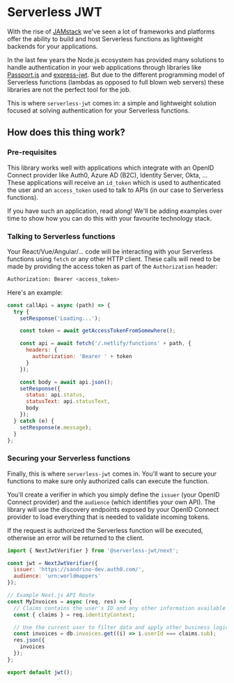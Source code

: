 # Serverless JWT

With the rise of [JAMstack](https://jamstack.wtf/) we've seen a lot of frameworks and platforms offer the ability to build and host Serverless functions as lightweight backends for your applications.

In the last few years the Node.js ecosystem has provided many solutions to handle authentication in your web applications through libraries like [Passport.js](http://www.passportjs.org/) and [express-jwt](https://github.com/auth0/express-jwt/). But due to the different programming model of Serverless functions (lambdas as opposed to full blown web servers) these libraries are not the perfect tool for the job.

This is where `serverless-jwt` comes in: a simple and lightweight solution focused at solving authentication for your Serverless functions.

## How does this thing work?

### Pre-requisites

This library works well with applications which integrate with an OpenID Connect provider like Auth0, Azure AD (B2C), Identity Server, Okta, ... These applications will receive an `id_token` which is used to authenticated the user and an `access_token` used to talk to APIs (in our case to Serverless functions).

If you have such an application, read along! We'll be adding examples over time to show how you can do this with your favourite technology stack.

### Talking to Serverless functions

Your React/Vue/Angular/... code will be interacting with your Serverless functions using `fetch` or any other HTTP client. These calls will need to be made by providing the access token as part of the `Authorization` header:

```bash
Authorization: Bearer <access_token>
```

Here's an example:

```js
const callApi = async (path) => {
  try {
    setResponse('Loading...');

    const token = await getAccessTokenFromSomewhere();

    const api = await fetch('/.netlify/functions' + path, {
      headers: {
        authorization: 'Bearer ' + token
      }
    });

    const body = await api.json();
    setResponse({
      status: api.status,
      statusText: api.statusText,
      body
    });
  } catch (e) {
    setResponse(e.message);
  }
};
```

### Securing your Serverless functions

Finally, this is where `serverless-jwt` comes in. You'll want to secure your functions to make sure only authorized calls can execute the function.

You'll create a verifier in which you simply define the `issuer` (your OpenID Connect provider) and the `audience` (which identifies your own API). The library will use the discovery endpoints exposed by your OpenID Connect provider to load everything that is needed to validate incoming tokens.

If the request is authorized the Serverless function will be executed, otherwise an error will be returned to the client.

```js
import { NextJwtVerifier } from '@serverless-jwt/next';

const jwt = NextJwtVerifier({
  issuer: 'https://sandrino-dev.auth0.com/',
  audience: 'urn:worldmappers'
});

// Example Next.js API Route
const MyInvoices = async (req, res) => {
  // Claims contains the user's ID and any other information available about the user.
  const { claims } = req.identityContext;

  // Use the current user to filter data and apply other business logic.
  const invoices = db.invoices.get((i) => i.userId === claims.sub);
  res.json({
    invoices
  });
};

export default jwt();
```
